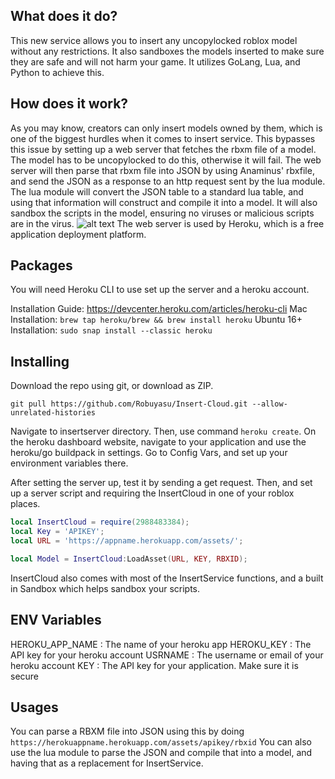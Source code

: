 ## What does it do?
This new service allows you to insert any uncopylocked roblox model without any restrictions. It also sandboxes the models inserted to make sure they are safe and will not harm your game. It utilizes GoLang, Lua, and Python to achieve this.

## How does it work?
As you may know, creators can only insert models owned by them, which is one of the biggest hurdles when it comes to insert service. This bypasses this issue by setting up a web server that fetches the rbxm file of a model. The model has to be uncopylocked to do this, otherwise it will fail. The web server will then parse that rbxm file into JSON by using Anaminus' rbxfile, and send the JSON as a response to an http request sent by the lua module. The lua module will convert the JSON table to a standard lua table, and using that information will construct and compile it into a model. It will also sandbox the scripts in the model, ensuring no viruses or malicious scripts are in the virus.
![alt text](https://raw.githubusercontent.com/Robuyasu/Insert-Cloud/master/InsertCloudDiagram.png)
The web server is used by Heroku, which is a free application deployment platform.

## Packages
You will need Heroku CLI to use set up the server and a heroku account.

Installation Guide: https://devcenter.heroku.com/articles/heroku-cli
Mac Installation: ```brew tap heroku/brew && brew install heroku```
Ubuntu 16+ Installation: ```sudo snap install --classic heroku```

## Installing
Download the repo using git, or download as ZIP.

```git pull https://github.com/Robuyasu/Insert-Cloud.git --allow-unrelated-histories```

Navigate to insertserver directory. Then, use command ```heroku create```.
On the heroku dashboard website, navigate to your application and use the heroku/go buildpack in settings.
Go to Config Vars, and set up your environment variables there.

After setting the server up, test it by sending a get request. 
Then, and set up a server script and requiring the InsertCloud in one of your roblox places.

```lua
local InsertCloud = require(2988483384);
local Key = 'APIKEY';
local URL = 'https://appname.herokuapp.com/assets/';

local Model = InsertCloud:LoadAsset(URL, KEY, RBXID);
```
InsertCloud also comes with most of the InsertService functions, and a built in Sandbox which helps sandbox your scripts.

## ENV Variables
HEROKU_APP_NAME : The name of your heroku app
HEROKU_KEY : The API key for your heroku account
USRNAME : The username or email of your heroku account
KEY : The API key for your application. Make sure it is secure

## Usages
You can parse a RBXM file into JSON using this by doing
```https://herokuappname.herokuapp.com/assets/apikey/rbxid```
You can also use the lua module to parse the JSON and compile that into a model, and having that as a replacement for InsertService.
